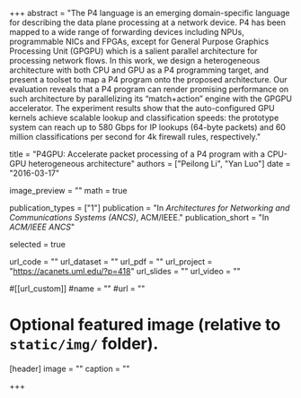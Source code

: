+++
abstract = "The P4 language is an emerging domain-specific language for describing the data plane processing at a network device. P4 has been mapped to a wide range of forwarding devices including NPUs, programmable NICs and FPGAs, except for General Purpose Graphics Processing Unit (GPGPU) which is a salient parallel architecture for processing network flows. In this work, we design a heterogeneous architecture with both CPU and GPU as a P4 programming target, and present a toolset to map a P4 program onto the proposed architecture. Our evaluation reveals that a P4 program can render promising performance on such architecture by parallelizing its “match+action” engine with the GPGPU accelerator. The experiment results show that the auto-configured GPU kernels achieve scalable lookup and classification speeds: the prototype system can reach up to 580 Gbps for IP lookups (64-byte packets) and 60 million classifications per second for 4k firewall rules, respectively."

title = "P4GPU: Accelerate packet processing of a P4 program with a CPU-GPU heterogeneous architecture"
authors = ["Peilong Li", "Yan Luo"]
date = "2016-03-17"

image_preview = ""
math = true

publication_types = ["1"]
publication = "In *Architectures for Networking and Communications Systems (ANCS)*, ACM/IEEE."
publication_short = "In *ACM/IEEE ANCS*"

selected = true

url_code = ""
url_dataset = ""
url_pdf = ""
url_project = "https://acanets.uml.edu/?p=418"
url_slides = ""
url_video = ""

#[[url_custom]]
#name = ""
#url = ""

# Optional featured image (relative to `static/img/` folder).
[header]
image = ""
caption = ""

+++
